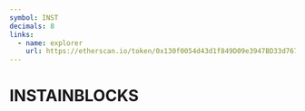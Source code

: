 ```yaml
---
symbol: INST
decimals: 8
links:
  - name: explorer
    url: https://etherscan.io/token/0x130f0054d43d1f849D09e3947BD33d76706232D6
---
```


# INSTAINBLOCKS
